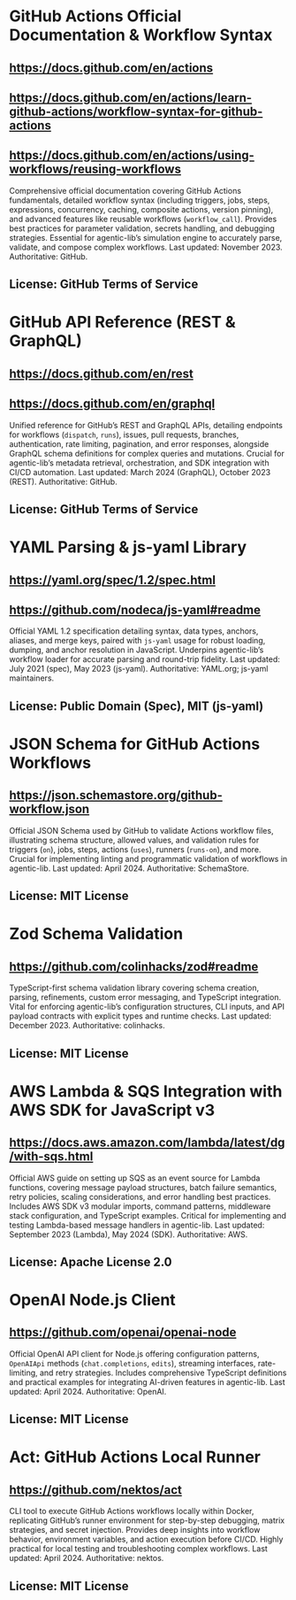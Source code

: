 # GitHub Actions Official Documentation & Workflow Syntax
## https://docs.github.com/en/actions
## https://docs.github.com/en/actions/learn-github-actions/workflow-syntax-for-github-actions
## https://docs.github.com/en/actions/using-workflows/reusing-workflows
Comprehensive official documentation covering GitHub Actions fundamentals, detailed workflow syntax (including triggers, jobs, steps, expressions, concurrency, caching, composite actions, version pinning), and advanced features like reusable workflows (`workflow_call`). Provides best practices for parameter validation, secrets handling, and debugging strategies. Essential for agentic-lib’s simulation engine to accurately parse, validate, and compose complex workflows. Last updated: November 2023. Authoritative: GitHub.
## License: GitHub Terms of Service

# GitHub API Reference (REST & GraphQL)
## https://docs.github.com/en/rest
## https://docs.github.com/en/graphql
Unified reference for GitHub’s REST and GraphQL APIs, detailing endpoints for workflows (`dispatch`, `runs`), issues, pull requests, branches, authentication, rate limiting, pagination, and error responses, alongside GraphQL schema definitions for complex queries and mutations. Crucial for agentic-lib’s metadata retrieval, orchestration, and SDK integration with CI/CD automation. Last updated: March 2024 (GraphQL), October 2023 (REST). Authoritative: GitHub.
## License: GitHub Terms of Service

# YAML Parsing & js-yaml Library
## https://yaml.org/spec/1.2/spec.html
## https://github.com/nodeca/js-yaml#readme
Official YAML 1.2 specification detailing syntax, data types, anchors, aliases, and merge keys, paired with `js-yaml` usage for robust loading, dumping, and anchor resolution in JavaScript. Underpins agentic-lib’s workflow loader for accurate parsing and round-trip fidelity. Last updated: July 2021 (spec), May 2023 (js-yaml). Authoritative: YAML.org; js-yaml maintainers.
## License: Public Domain (Spec), MIT (js-yaml)

# JSON Schema for GitHub Actions Workflows
## https://json.schemastore.org/github-workflow.json
Official JSON Schema used by GitHub to validate Actions workflow files, illustrating schema structure, allowed values, and validation rules for triggers (`on`), jobs, steps, actions (`uses`), runners (`runs-on`), and more. Crucial for implementing linting and programmatic validation of workflows in agentic-lib. Last updated: April 2024. Authoritative: SchemaStore.
## License: MIT License

# Zod Schema Validation
## https://github.com/colinhacks/zod#readme
TypeScript-first schema validation library covering schema creation, parsing, refinements, custom error messaging, and TypeScript integration. Vital for enforcing agentic-lib’s configuration structures, CLI inputs, and API payload contracts with explicit types and runtime checks. Last updated: December 2023. Authoritative: colinhacks.
## License: MIT License

# AWS Lambda & SQS Integration with AWS SDK for JavaScript v3
## https://docs.aws.amazon.com/lambda/latest/dg/with-sqs.html
Official AWS guide on setting up SQS as an event source for Lambda functions, covering message payload structures, batch failure semantics, retry policies, scaling considerations, and error handling best practices. Includes AWS SDK v3 modular imports, command patterns, middleware stack configuration, and TypeScript examples. Critical for implementing and testing Lambda-based message handlers in agentic-lib. Last updated: September 2023 (Lambda), May 2024 (SDK). Authoritative: AWS.
## License: Apache License 2.0

# OpenAI Node.js Client
## https://github.com/openai/openai-node
Official OpenAI API client for Node.js offering configuration patterns, `OpenAIApi` methods (`chat.completions`, `edits`), streaming interfaces, rate-limiting, and retry strategies. Includes comprehensive TypeScript definitions and practical examples for integrating AI-driven features in agentic-lib. Last updated: April 2024. Authoritative: OpenAI.
## License: MIT License

# Act: GitHub Actions Local Runner
## https://github.com/nektos/act
CLI tool to execute GitHub Actions workflows locally within Docker, replicating GitHub’s runner environment for step-by-step debugging, matrix strategies, and secret injection. Provides deep insights into workflow behavior, environment variables, and action execution before CI/CD. Highly practical for local testing and troubleshooting complex workflows. Last updated: April 2024. Authoritative: nektos.
## License: MIT License